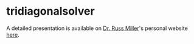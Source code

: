# tridiagonalsolver

A detailed presentation is available on [Dr. Russ Miller](http://www.cse.buffalo.edu/faculty/miller/)'s personal website [here](https://cse.buffalo.edu/faculty/miller/Courses/CSE633/Harshad-Arun-Barapatre-Spring-2022.pdf).
